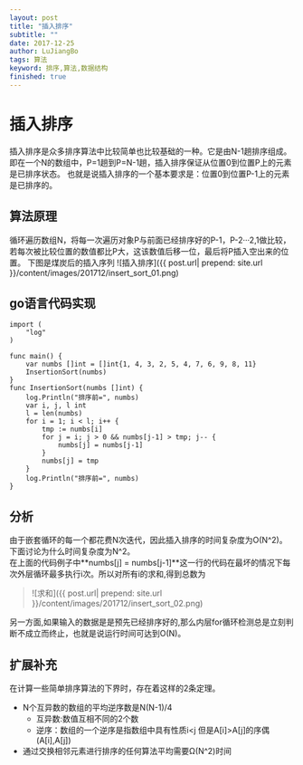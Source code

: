 ```yaml
---
layout: post
title: "插入排序"
subtitle: ""
date: 2017-12-25
author: LuJiangBo
tags: 算法
keyword: 排序,算法,数据结构
finished: true
---
```

# 插入排序

插入排序是众多排序算法中比较简单也比较基础的一种。它是由N-1趟排序组成。即在一个N的数组中，P=1趟到P=N-1趟，插入排序保证从位置0到位置P上的元素是已排序状态。
也就是说插入排序的一个基本要求是：位置0到位置P-1上的元素是已排序的。

## 算法原理

循环遍历数组N，将每一次遍历对象P与前面已经排序好的P-1，P-2···2,1做比较，若每次被比较位置的数值都比P大，这该数值后移一位，最后将P插入空出来的位置。
下图是煤炭后的插入序列
![插入排序]({{ post.url| prepend: site.url  }}/content/images/201712/insert_sort_01.png)

## go语言代码实现

```
import (
	"log"
)

func main() {
	var numbs []int = []int{1, 4, 3, 2, 5, 4, 7, 6, 9, 8, 11}
	InsertionSort(numbs)
}
func InsertionSort(numbs []int) {
	log.Println("排序前=", numbs)
	var i, j, l int
	l = len(numbs)
	for i = 1; i < l; i++ {
		tmp := numbs[i]
		for j = i; j > 0 && numbs[j-1] > tmp; j-- {
			numbs[j] = numbs[j-1]
		}
		numbs[j] = tmp
	}
	log.Println("排序前=", numbs)
}
```

## 分析

由于嵌套循环的每一个都花费N次迭代，因此插入排序的时间复杂度为O(N^2)。下面讨论为什么时间复杂度为N^2。  
在上面的代码例子中**numbs[j] = numbs[j-1]**这一行的代码在最坏的情况下每次外层循环最多执行i次。所以对所有i的求和,得到总数为  
> ![求和]({{ post.url| prepend: site.url  }}/content/images/201712/insert_sort_02.png)

另一方面,如果输入的数据是是预先已经排序好的,那么内层for循环检测总是立刻判断不成立而终止，也就是说运行时间可达到O(N)。

## 扩展补充

在计算一些简单排序算法的下界时，存在着这样的2条定理。
* N个互异数的数组的平均逆序数是N(N-1)/4
    * 互异数:数值互相不同的2个数
    * 逆序：数组的一个逆序是指数组中具有性质i<j 但是A[i]>A[j]的序偶(A[i],A[j])
* 通过交换相邻元素进行排序的任何算法平均需要Ω(N^2)时间